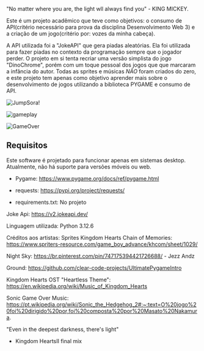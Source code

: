 "No matter where you are, the light wll always find you" - KING MICKEY.

Este é um projeto acadêmico que teve como objetivos: o consumo de API(critério necessário para prova da disciplina Desenvolvimento Web 3) e
a criação de um jogo(critério por: vozes da minha cabeça).

A API utilizada foi a "JokeAPI" que gera piadas aleatórias.  Ela foi utilizada para fazer piadas no contexto da programação sempre que o jogador perder.
O projeto em si tenta recriar uma versão simplista  do jogo "DinoChrome", porém com um toque pessoal dos jogos que que marcaram a infância do autor.
Todas as sprites e músicas *NÃO* foram criados do zero, e este projeto tem apenas como objetivo aprender mais sobre o desenvolvimento de jogos utilizando a biblioteca PYGAME
e consumo de API.




![JumpSora!](https://github.com/user-attachments/assets/a3db24ce-4c3f-47b0-b047-82b914f19a1d)



![gameplay](https://github.com/user-attachments/assets/93c0ba50-47b3-4973-8572-714f98cada7a)




![GameOver](https://github.com/user-attachments/assets/69849d67-caf6-41b9-bd54-ecba17123722)








## Requisitos

Este software é projetado para funcionar apenas em sistemas desktop. Atualmente, não há suporte para versões móveis ou web.



- Pygame: https://www.pygame.org/docs/ref/pygame.html

- requests: https://pypi.org/project/requests/
  
- requirements.txt: No projeto
  

Joke Api: https://v2.jokeapi.dev/

Linguagem utilizada: Python 3.12.6








Créditos aos artistas:
Sprites Kingdom Hearts Chain of Memories: https://www.spriters-resource.com/game_boy_advance/khcom/sheet/1029/

Night Sky: https://br.pinterest.com/pin/747175394421726688/   - Jezz Andz

Ground: https://github.com/clear-code-projects/UltimatePygameIntro

Kingdom Hearts OST "Heartless Theme": https://en.wikipedia.org/wiki/Music_of_Kingdom_Hearts

Sonic Game Over Music: 
https://pt.wikipedia.org/wiki/Sonic_the_Hedgehog_2#:~:text=O%20jogo%20foi%20dirigido%20por,foi%20composta%20por%20Masato%20Nakamura.




"Even in the deepest darkness, there's light"
- Kingdom HeartsII final  mix







